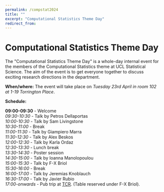 ```yaml
---
permalink: /compstat2024
title: ""
excerpt: "Computational Statistics Theme Day"
redirect_from: 
---
```


# Computational Statistics Theme Day

The "Computational Statistics Theme Day" is a whole-day internal event for the members of the Computational Statistics theme at UCL Statistical Science. The aim of the event is to get everyone together to discuss exciting research directions in the department.

**When/where:** The event will take place on *Tuesday 23rd April in room 102 at 1-19 Torrington Place*.

**Schedule:**

**09:00-09:30** - Welcome \
*09:30-10:30* -	Talk by Petros Dellaportas \
*10:00-10:30* -	Talk by Sam Livingstone \
*10:30-11:00*	- Break \
*11:00-11:30* - Talk by Giampiero Marra \
*11:30-12:30*	- Talk by Alex Beskos \
*12:00-12:30* - Talk by Karla Ordaz \
*12:30-13:30* - Lunch break \
*13:30-14:30*	- Poster session \
*14:30-15:00*	- Talk by Ioanna Manolopoulou \
*15:00-15:30*	- Talk by F-X Briol \
*15:30-16:00*	- Break \
*16:00-17:00*	- Talk by Jeremias Knoblauch \
*16:30-17:00*	- Talk by Javier Rubio \
*17:00-onwards* - Pub trip at [TCR](https://bartcr.com). (Table reserved under F-X Briol).
